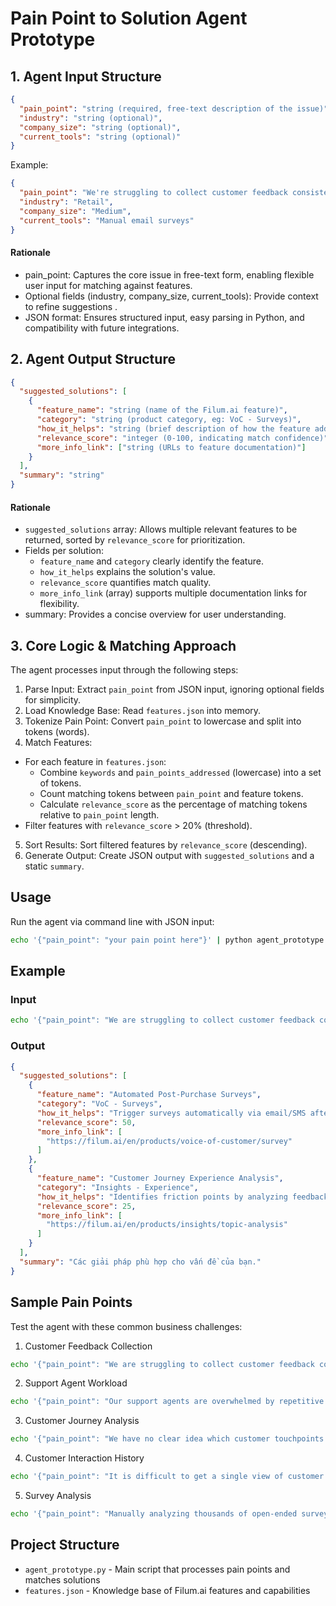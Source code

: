 # Pain Point to Solution Agent Prototype

## 1. Agent Input Structure 
```json
{
  "pain_point": "string (required, free-text description of the issue)",
  "industry": "string (optional)",
  "company_size": "string (optional)",
  "current_tools": "string (optional)"
}  
```
Example:
```json
{
  "pain_point": "We're struggling to collect customer feedback consistently after a purchase.",
  "industry": "Retail",
  "company_size": "Medium",
  "current_tools": "Manual email surveys"
}
```
#### Rationale
- pain_point: Captures the core issue in free-text form, enabling flexible user input for matching against features.
- Optional fields (industry, company_size, current_tools): Provide context to refine suggestions .
- JSON format: Ensures structured input, easy parsing in Python, and compatibility with future integrations.

## 2. Agent Output Structure
```json
{
  "suggested_solutions": [
    {
      "feature_name": "string (name of the Filum.ai feature)",
      "category": "string (product category, eg: VoC - Surveys)",
      "how_it_helps": "string (brief description of how the feature addresses the pain point)",
      "relevance_score": "integer (0-100, indicating match confidence)",
      "more_info_link": ["string (URLs to feature documentation)"]
    }
  ],
  "summary": "string"
}
```
#### Rationale
- `suggested_solutions` array: Allows multiple relevant features to be returned, sorted by `relevance_score` for prioritization.
- Fields per solution:
  - `feature_name` and `category` clearly identify the feature.
  - `how_it_helps` explains the solution's value.
  - `relevance_score` quantifies match quality.
  - `more_info_link` (array) supports multiple documentation links for flexibility.
- summary: Provides a concise overview for user understanding.

## 3. Core Logic & Matching Approach

The agent processes input through the following steps:
1. Parse Input: Extract `pain_point` from JSON input, ignoring optional fields for simplicity.
2. Load Knowledge Base: Read `features.json` into memory.
3. Tokenize Pain Point: Convert `pain_point` to lowercase and split into tokens (words).
4. Match Features:
- For each feature in `features.json`:
  - Combine `keywords` and `pain_points_addressed` (lowercase) into a set of tokens.
  - Count matching tokens between `pain_point` and feature tokens.
  - Calculate `relevance_score` as the percentage of matching tokens relative to `pain_point` length.
- Filter features with `relevance_score` > 20% (threshold).
5. Sort Results: Sort filtered features by `relevance_score` (descending).
6. Generate Output: Create JSON output with `suggested_solutions` and a static `summary`.

## Usage
Run the agent via command line with JSON input:

```bash
echo '{"pain_point": "your pain point here"}' | python agent_prototype.py
```

## Example

### Input
```bash
echo '{"pain_point": "We are struggling to collect customer feedback consistently"}' | python agent_prototype.py
```

### Output
```json
{
  "suggested_solutions": [
    {
      "feature_name": "Automated Post-Purchase Surveys",
      "category": "VoC - Surveys",
      "how_it_helps": "Trigger surveys automatically via email/SMS after a transaction to gather consistent feedback.",
      "relevance_score": 50,
      "more_info_link": [
        "https://filum.ai/en/products/voice-of-customer/survey"
      ]
    },
    {
      "feature_name": "Customer Journey Experience Analysis",
      "category": "Insights - Experience",
      "how_it_helps": "Identifies friction points by analyzing feedback and operational data across the journey.",
      "relevance_score": 25,
      "more_info_link": [
        "https://filum.ai/en/products/insights/topic-analysis"
      ]
    }
  ],
  "summary": "Các giải pháp phù hợp cho vấn đề của bạn."
}
```

## Sample Pain Points
Test the agent with these common business challenges:

1. Customer Feedback Collection
```bash
echo '{"pain_point": "We are struggling to collect customer feedback consistently after a purchase"}' | python agent_prototype.py
```

2. Support Agent Workload
```bash
echo '{"pain_point": "Our support agents are overwhelmed by repetitive questions"}' | python agent_prototype.py
```

3. Customer Journey Analysis
```bash
echo '{"pain_point": "We have no clear idea which customer touchpoints cause frustration"}' | python agent_prototype.py
```

4. Customer Interaction History
```bash
echo '{"pain_point": "It is difficult to get a single view of customer interaction history"}' | python agent_prototype.py
```

5. Survey Analysis
```bash
echo '{"pain_point": "Manually analyzing thousands of open-ended survey responses is time-consuming"}' | python agent_prototype.py
```

## Project Structure
- `agent_prototype.py` - Main script that processes pain points and matches solutions
- `features.json` - Knowledge base of Filum.ai features and capabilities



